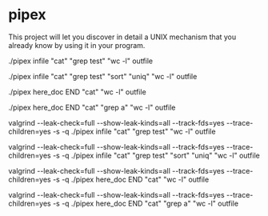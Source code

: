 # pipex
This project will let you discover in detail a UNIX mechanism that you already know by using it in your program.

./pipex infile "cat" "grep test" "wc -l" outfile

./pipex infile "cat" "grep test" "sort" "uniq" "wc -l" outfile

./pipex here_doc END "cat" "wc -l" outfile

./pipex here_doc END "cat" "grep a" "wc -l" outfile

valgrind --leak-check=full --show-leak-kinds=all --track-fds=yes --trace-children=yes -s -q ./pipex infile "cat" "grep test" "wc -l" outfile

valgrind --leak-check=full --show-leak-kinds=all --track-fds=yes --trace-children=yes -s -q ./pipex infile "cat" "grep test" "sort" "uniq" "wc -l" outfile

valgrind --leak-check=full --show-leak-kinds=all --track-fds=yes --trace-children=yes -s -q ./pipex here_doc END "cat" "wc -l" outfile

valgrind --leak-check=full --show-leak-kinds=all --track-fds=yes --trace-children=yes -s -q ./pipex here_doc END "cat" "grep a" "wc -l" outfile
